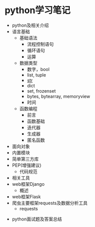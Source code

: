 # python学习笔记

* python及相关介绍
* 语言基础
  - 基础语法
    - 流程控制语句
    - 循环语句
    - 运算
  - 数据类型
    - 数字，bool
    - list, tuple
    - [str](语言基础/数据类型/str.md)
    - dict
    - set, frozenset
    - bytes, bytearray, memoryview
    - 时间
  - 函数编程
    - 前言
    - 函数基础
    - 迭代器
    - 生成器
    - 匿名函数
* 面向对象
* 内置模块
* 简单第三方库
* PEP(增强建议)
  - 代码规范
* 相关工具
* web框架Django
  - 概述
* web框架Flask
* 爬虫主要框架requests及数据分析工具
  - requests

- python面试题及答案总结